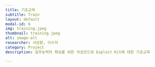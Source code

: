 ```yaml
---
title: 기초교육
subtitle: Train
layout: default
modal-id: 6
img: training.jpeg
thumbnail: training.jpeg
alt: image-alt
researcher: 서성환, 이수지
category: Project
description: 실무능력의 확보를 위한 악성코드와 Exploit Kit에 대한 기초교육

---
```

